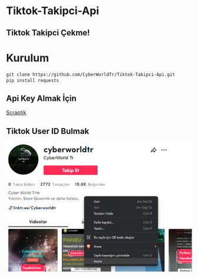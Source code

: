 # Tiktok-Takipci-Api

## Tiktok Takipci Çekme!

Kurulum
=
    git clone https://github.com/CyberWorldTr/Tiktok-Takipci-Api.git
    pip install requests

## Api Key Almak İçin
<a href="https://scraptik.com/">Scraptik</a>


## Tiktok User ID Bulmak
<img src="1.png">
